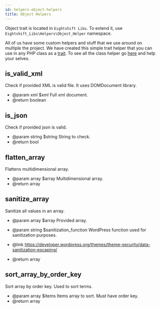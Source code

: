 ```yaml
---
id: helpers-object-helpers
title: Object Helpers
---
```


Object trait is located in `Eightshift Libs`. To extend it, use `Eightshift_Libs\Helpers\Object_Helper` namespace.

All of us have some custom helpers and stuff that we use around on multiple the project. We have created this simple trait helper that you can use in any PHP class as a [trait](/eightshift-docs/docs/guides/extending-classes). To see all the class helper go [here](https://github.com/infinum/eightshift-libs/blob/develop/src/helpers/class-object-helper.php) and help your selves.


## is_valid_xml

Check if provided XML is valid file. It uses DOMDocument library.

* @param xml $xml Full xml document.
* @return boolean

## is_json

Check if provided json is valid.
* @param string $string String to check.
* @return bool

## flatten_array

Flattens multidimensional array.

* @param  array $array Multidimensional array.
* @return array

## sanitize_array

Sanitize all values in an array.

* @param array  $array                 Provided array.
* @param string $sanitization_function WordPress function used for sanitization purposes.

* @link https://developer.wordpress.org/themes/theme-security/data-sanitization-escaping/

* @return array

## sort_array_by_order_key

Sort array by order key. Used to sort terms.

* @param array $items Items array to sort. Must have order key.
* @return array
